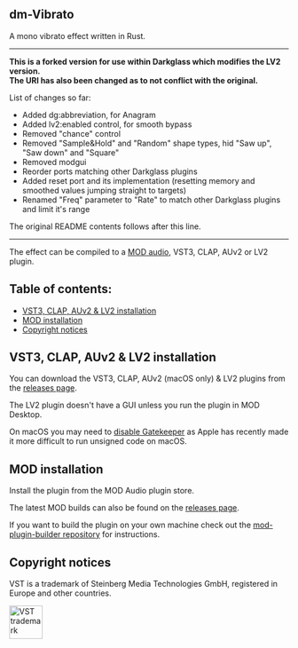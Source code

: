 ## dm-Vibrato

A mono vibrato effect written in Rust.

---

**This is a forked version for use within Darkglass which modifies the LV2 version.**  
**The URI has also been changed as to not conflict with the original.**

List of changes so far:
- Added dg:abbreviation, for Anagram
- Added lv2:enabled control, for smooth bypass
- Removed "chance" control
- Removed "Sample&Hold" and "Random" shape types, hid "Saw up", "Saw down" and "Square"
- Removed modgui
- Reorder ports matching other Darkglass plugins
- Added reset port and its implementation (resetting memory and smoothed values jumping straight to targets)
- Renamed "Freq" parameter to "Rate" to match other Darkglass plugins and limit it's range

The original README contents follows after this line.

---

The effect can be compiled to a [MOD audio](https://mod.audio/), VST3, CLAP, AUv2 or LV2 plugin.

## Table of contents:

- [VST3, CLAP, AUv2 & LV2 installation](#VST3-CLAP-AUv2-&-LV2-installation)
- [MOD installation](#MOD-installation)
- [Copyright notices](#Copyright-notices)

## VST3, CLAP, AUv2 & LV2 installation

You can download the VST3, CLAP, AUv2 (macOS only) & LV2 plugins from the [releases page](https://github.com/davemollen/dm-Vibrato/releases).

The LV2 plugin doesn't have a GUI unless you run the plugin in MOD Desktop.

On macOS you may need to [disable Gatekeeper](https://disable-gatekeeper.github.io/) as Apple has recently made it more difficult to run unsigned code on macOS.

## MOD installation

Install the plugin from the MOD Audio plugin store.

The latest MOD builds can also be found on the [releases page](https://github.com/davemollen/dm-Vibrato/releases).

If you want to build the plugin on your own machine check out the [mod-plugin-builder repository](https://github.com/moddevices/mod-plugin-builder) for instructions.

## Copyright notices

VST is a trademark of Steinberg Media Technologies GmbH, registered in Europe and other countries.

<img src="https://steinbergmedia.github.io/vst3_dev_portal/resources/licensing_6.png" width="60" height="auto" alt="VST trademark">

